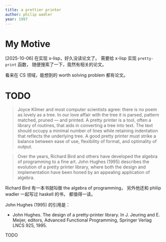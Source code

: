 ```yaml
---
title: a prettier printer
author: philip wadler
year: 1997
---
```


# My Motive

[2025-10-06] 在实现 x-lisp，好久没读论文了。
需要给 x-lisp 实现 `pretty-print` 函数，
随便搜索了一下，竟然有相关的论文。

看来在 CS 领域，能想到的 worth solving problem 都有论文。

# TODO

> Joyce Kilmer and most computer scientists agree: there is no poem as
> lovely as a tree. In our love affair with the tree it is parsed,
> pattern matched, pruned — and printed. A pretty printer is a tool,
> often a library of routines, that aids in converting a tree into
> text. The text should occupy a minimal number of lines while
> retaining indentation that reflects the underlying tree. A good
> pretty printer must strike a balance between ease of use,
> flexibility of format, and optimality of output.

> Over the years, Richard Bird and others have developed the algebra
> of programming to a fine art. John Hughes (1995) describes the
> evolution of a pretty printer library, where both the design and
> implementation have been honed by an appealing application of
> algebra.

Richard Bird 有一本书就叫做 the algebra of programming，
另外他还和 philip wadler 一起写过 haskell 的书，
都值得一读。

John Hughes (1995) 的引用是：

- John Hughes.
  The design of a pretty-printer library.
  In J. Jeuring and E. Meijer, editors,
  Advanced Functional Programming,
  Springer Verlag LNCS 925, 1995.

TODO
